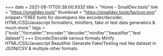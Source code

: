 +++
date = 2021-08-17T05:38:00.933Z
title = "Home - SmallDev.tools"
link = "https://smalldev.tools"
thumbnail = "https://smalldev.tools/favicon.png"
snippet="FREE tools for developers like encoder/decoder, HTML/CSS/Javascript formatters, minifiers, fake or test data generators & much more."
tags = ["tools","formatter","encoder","decoder","minifier","beautifier","test dataset"]
+++
Encode/Decode various formats
Minify HTML/CSS/Javascript
Beautifier
Generate Fake/Testing real like dataset in JSON/CSV & multiple other formats
